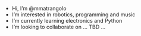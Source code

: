 - Hi, I’m @mmatrangolo
- I’m interested in robotics, programming and music
- I’m currently learning electronics and Python
- I’m looking to collaborate on ... TBD ...

<!---
mmatrangolo/mmatrangolo is a ✨ special ✨ repository because its `README.md` (this file) appears on your GitHub profile.
You can click the Preview link to take a look at your changes.
--->
